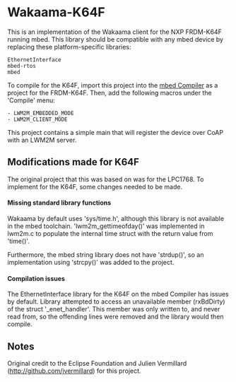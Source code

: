 # Wakaama-K64F

This is an implementation of the Wakaama client for the NXP FRDM-K64F running mbed. This library should be compatible with any mbed device by replacing these platform-specific libraries:

    EthernetInterface
    mbed-rtos
    mbed

To compile for the K64F, import this project into the [mbed Compiler](https://developer.mbed.org/compiler "mbed Compiler") as a project for the FRDM-K64F. Then, add the following macros under the 'Compile' menu:

    - LWM2M_EMBEDDED_MODE
    - LWM2M_CLIENT_MODE

This project contains a simple main that will register the device over CoAP with an LWM2M server.

## Modifications made for K64F

The original project that this was based on was for the LPC1768. To implement for the K64F, some changes needed to be made.

#### Missing standard library functions

Wakaama by default uses 'sys/time.h', although this library is not available in the mbed toolchain. 'lwm2m_gettimeofday()' was implemented in lwm2m.c to populate the internal time struct with the return value from 'time()'.

Furthermore, the mbed string library does not have 'strdup()', so an implementation using 'strcpy()' was added to the project.

#### Compilation issues

The EthernetInterface library for the K64F on the mbed Compiler has issues by default. Library attempted to access an unavailable member (rxBdDirty) of the struct '_enet_handler'. This member was only written to, and never read from, so the offending lines were removed and the library would then compile.

## Notes

Original credit to the Eclipse Foundation and Julien Vermillard (http://github.com/jvermillard) for this project.
